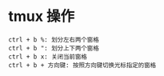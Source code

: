 # tmux 操作

```
ctrl + b %: 划分左右两个窗格
ctrl + b ": 划分上下两个窗格
ctrl + b x: 关闭当前窗格
ctrl + b + 方向键: 按照方向键切换光标指定的窗格
```